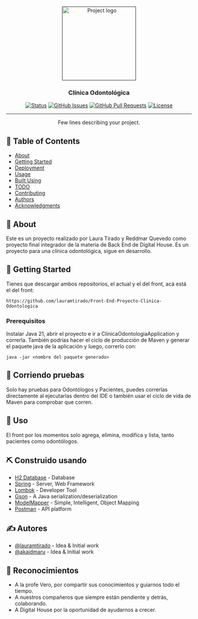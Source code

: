 <p align="center">
  <a href="" rel="noopener">
 <img width=200px height=200px src="https://i.imgur.com/8VQLkEZ.jpeg" alt="Project logo"></a>
</p>

<h3 align="center">Clínica Odontológica</h3>

<div align="center">

[![Status](https://img.shields.io/badge/status-active-success.svg)]()
[![GitHub Issues](https://img.shields.io/github/issues/kylelobo/The-Documentation-Compendium.svg)](https://github.com/kylelobo/The-Documentation-Compendium/issues)
[![GitHub Pull Requests](https://img.shields.io/github/issues-pr/kylelobo/The-Documentation-Compendium.svg)](https://github.com/Akaidmaru/TIRADO-LAURA-QUEVEDO-REDDMAR/pulls)
[![License](https://img.shields.io/badge/license-apache-blue.svg)](/LICENSE)

</div>

---

<p align="center"> Few lines describing your project.
    <br> 
</p>

## 📝 Table of Contents

- [About](#about)
- [Getting Started](#getting_started)
- [Deployment](#deployment)
- [Usage](#usage)
- [Built Using](#built_using)
- [TODO](../TODO.md)
- [Contributing](../CONTRIBUTING.md)
- [Authors](#authors)
- [Acknowledgments](#acknowledgement)

## 🧐 About <a name = "about"></a>

Este es un proyecto realizado por Laura Tirado y Reddmar Quevedo como proyecto final
integrador de la materia de Back End de Digital House. Es un proyecto para una clínica
odontológica, sigue en desarrollo.

## 🏁 Getting Started <a name = "getting_started"></a>

Tienes que descargar ambos repositorios, el actual y el del front, acá está el del front:
```
https://github.com/lauramtirado/Front-End-Proyecto-Clinica-Odontologica
```

### Prerequisitos

Instalar Java 21, abrir el proyecto e ir a ClinicaOdontologiaApplication y correrla. También podrías hacer el ciclo de 
producción de Maven y generar el paquete java de la aplicación y luego, correrlo con:

```
java -jar <nombre del paquete generado>
```

## 🔧 Corriendo pruebas <a name = "tests"></a>

Solo hay pruebas para Odontólogos y Pacientes, puedes correrlas directamente al ejecutarlas dentro del IDE o también
usar el ciclo de vida de Maven para comprobar que corren.

## 🎈 Uso <a name="usage"></a>

El front por los momentos solo agrega, elimina, modifica y lista, tanto pacientes como odontólogos.

## ⛏️ Construido usando <a name = "built_using"></a>

- [H2 Database](https://www.h2database.com/html/main.html) - Database
- [Spring](https://spring.io/) - Server, Web Framework
- [Lombok](https://projectlombok.org/) - Developer Tool
- [Gson](https://github.com/google/gson) - A Java serialization/deserialization
- [ModelMapper](https://modelmapper.org/) - Simple, Intelligent, Object Mapping
- [Postman](https://www.postman.com/) - API platform

## ✍️ Autores <a name = "authors"></a>

- [@lauramtirado](https://github.com/lauramtirado) - Idea & Initial work
- [@akaidmaru](https://github.com/akaidmaru) - Idea & Initial work

## 🎉 Reconocimientos <a name = "acknowledgement"></a>

- A la profe Vero, por compartir sus conocimientos y guiarnos todo el tiempo.
- A nuestros compañeros que siempre están pendiente y detrás, colaborando.
- A Digital House por la oportunidad de ayudarnos a crecer.
